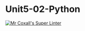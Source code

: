 # Unit5-02-Python
[![Mr Coxall's Super Linter](https://github.com/ICS3U-Programming-Mikhail-I/Unit5-02-PythonMr%20Coxall's%20Super%20Linter/badge.svg)](https://github.com/ICS3U-Programming-Mikhail-I/Unit5-02-Pythonactions/)
